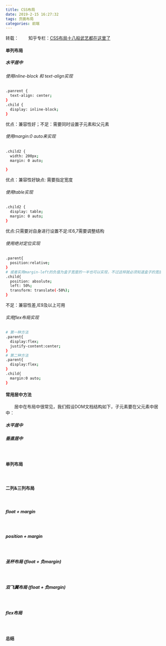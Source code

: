 ```yaml
---
title: CSS布局
date: 2019-2-15 16:27:32
tags: 页面布局
categories: 前端
---
```

转载：
　　知乎专栏：[CSS布局十八般武艺都在这里了](https://zhuanlan.zhihu.com/p/25565751)
<!-- toc -->
#### 单列布局
##### 水平居中
###### 使用inline-block 和 text-align实现
```bash
.panrent {
  text-align: center;
}
.child {
  display: inline-block;
}
```
优点：兼容性好；不足：需要同时设置子元素和父元素

###### 使用margin:0 auto来实现
```bash
.child2 {
  width: 200px;
  margin: 0 auto;
  
}
```
优点：兼容性好缺点: 需要指定宽度

###### 使用table实现
```bash
.child2 {
  display: table;
  margin: 0 auto;
}
```
优点:只需要对自身进行设置不足:IE6,7需要调整结构

###### 使用绝对定位实现
```bash
.parent{
  position:relative;
}
# 或者实用margin-left的负值为盒子宽度的一半也可以实现，不过这样就必须知道盒子的宽度，但兼容性好
.child{
  position: absolute;
  left: 50%;
  transform: translate(-50%);
}
```
不足：兼容性差,IE9及以上可用

###### 实用flex布局实现
```bash
# 第一种方法
.parent{
  display:flex;
  justify-content:center;
}
# 第二种方法
.parent{
  display:flex;
}
.child{
  margin:0 auto;
}
```


#### 常用居中方法
　　居中在布局中很常见，我们假设DOM文档结构如下，子元素要在父元素中居中：
##### 水平居中


##### 垂直居中
　　
#### 单列布局
　　
#### 二列&三列布局
　　
##### float + margin
　　
##### position + margin
　　
##### 圣杯布局 (float + 负margin)
　　
##### 双飞翼布局 (float + 负margin)
　　
##### flex布局
　　
#### 总结　　